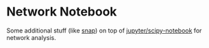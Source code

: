 # Network Notebook

Some additional stuff (like [snap](http://snap.stanford.edu/)) on top of
[jupyter/scipy-notebook](https://github.com/jupyter/docker-stacks/tree/master/scipy-notebook)
for network analysis.
